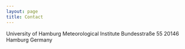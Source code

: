 ```yaml
---
layout: page
title: Contact
---
```


University of Hamburg
Meteorological Institute
Bundesstraße 55
20146 Hamburg
Germany
